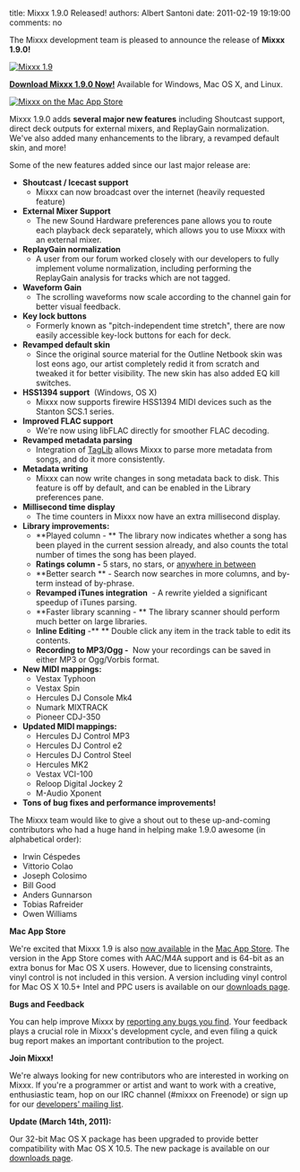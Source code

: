 title: Mixxx 1.9.0 Released!
authors: Albert Santoni
date: 2011-02-19 19:19:00
comments: no

The Mixxx development team is pleased to announce the release of **Mixxx 1.9.0!**


[![Mixxx 1.9]({static}/images/news/Picture-12.png)]({static}/images/news/Picture-12.png)

**[Download Mixxx 1.9.0 Now!]({filename}/pages/download.md)**
Available for Windows, Mac OS X, and Linux.

[![Mixxx on the Mac App Store]({static}/images/news/available-on-mac-app-store-mixxxblog.png)](http://itunes.apple.com/us/app/mixxx/id413756578?mt=12&ls=1)

Mixxx 1.9.0 adds **several major new features** including Shoutcast support, direct deck outputs for external mixers, and ReplayGain normalization. We've also added many enhancements to the library, a revamped default skin, and more!

Some of the new features added since our last major release are:

- **Shoutcast / Icecast support**
  - Mixxx can now broadcast over the internet (heavily requested
    feature)
- **External Mixer Support**
  - The new Sound Hardware preferences pane allows you to route each
    playback deck separately, which allows you to use Mixxx with an
    external mixer.
- **ReplayGain normalization**
  - A user from our forum worked closely with our developers to fully
    implement volume normalization, including performing the ReplayGain
    analysis for tracks which are not tagged.
- **Waveform Gain**
  - The scrolling waveforms now scale according to the channel gain for
    better visual feedback.
- **Key lock buttons**
  - Formerly known as "pitch-independent time stretch", there are now
    easily accessible key-lock buttons for each for deck.
- **Revamped default skin**
  - Since the original source material for the Outline Netbook skin was
    lost eons ago, our artist completely redid it from scratch and
    tweaked it for better visibility. The new skin has also added EQ
    kill switches.
- **HSS1394 support**  (Windows, OS X)
  - Mixxx now supports firewire HSS1394 MIDI devices such as the Stanton
    SCS.1 series.
- **Improved FLAC support**
  - We're now using libFLAC directly for smoother FLAC decoding.
- **Revamped metadata parsing**
  - Integration of [TagLib](http://developer.kde.org/~wheeler/taglib.html) allows
    Mixxx to parse more metadata from songs, and do it more consistently.
- **Metadata writing**
  - Mixxx can now write changes in song metadata back to disk. This
    feature is off by default, and can be enabled in the Library
    preferences pane.
- **Millisecond time display**
  - The time counters in Mixxx now have an extra millisecond display.
- **Library improvements:**
  - **Played column - ** The library now indicates whether a song has
    been played in the current session already, and also counts the
    total number of times the song has been played.
  - **Ratings column -** 5 stars, no stars, or [anywhere in
    between](http://www.mail-archive.com/mixxx-devel@lists.sourceforge.net/msg03273.html)
  - **Better search ** - Search now searches in more columns, and
    by-term instead of by-phrase.
  - **Revamped iTunes integration**  - A rewrite yielded a significant
    speedup of iTunes parsing.
  - **Faster library scanning - ** The library scanner should perform
    much better on large libraries.
  - **Inline Editing** -** ** Double click any item in the track table
    to edit its contents.
  - **Recording to MP3/Ogg -**  Now your recordings can be saved in
    either MP3 or Ogg/Vorbis format.
- **New MIDI mappings:**
  - Vestax Typhoon
  - Vestax Spin
  - Hercules DJ Console Mk4
  - Numark MIXTRACK
  - Pioneer CDJ-350
- **Updated MIDI mappings:**
  - Hercules DJ Control MP3
  - Hercules DJ Control e2
  - Hercules DJ Control Steel
  - Hercules MK2
  - Vestax VCI-100
  - Reloop Digital Jockey 2
  - M-Audio Xponent
- **Tons of bug fixes and performance improvements!**

The Mixxx team would like to give a shout out to these up-and-coming contributors who had a huge hand in helping make 1.9.0 awesome (in alphabetical order):

  - Irwin Céspedes
  - Vittorio Colao
  - Joseph Colosimo
  - Bill Good
  - Anders Gunnarson
  - Tobias Rafreider
  - Owen Williams

**Mac App Store**

We're excited that Mixxx 1.9 is also [now available]({filename}/news/2011-02-20-mixxx-19-now-available-in-mac-app-store.md) in the [Mac App Store](http://itunes.apple.com/us/app/mixxx/id413756578?mt=12&ls=1).
The version in the App Store comes with AAC/M4A support and is 64-bit as an extra bonus for Mac OS X users.
However, due to licensing constraints, vinyl control is not included in this version.
A version including vinyl control for Mac OS X 10.5+ Intel and PPC users is available on our [downloads page]({filename}/pages/download.md).

**Bugs and Feedback**

You can help improve Mixxx by [reporting any bugs you find](https://bugs.launchpad.net/mixxx/+filebug).
Your feedback plays a crucial role in Mixxx's development cycle, and even filing a quick bug report makes an important contribution to the project.

**Join Mixxx!**

We're always looking for new contributors who are interested in working on Mixxx.
If you're a programmer or artist and want to work with a creative, enthusiastic team, hop on our IRC channel (#mixxx on Freenode) or sign up for our [developers' mailing list](https://lists.sourceforge.net/lists/listinfo/mixxx-devel).

**Update (March 14th, 2011):**

Our 32-bit Mac OS X package has been upgraded to provide better compatibility with Mac OS X 10.5.
The new package is available on our [downloads page]({filename}/pages/download.md).
